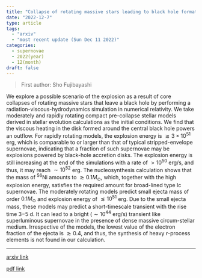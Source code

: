 ```yaml
---
title: "Collapse of rotating massive stars leading to black hole formation and energetic supernovae"
date: "2022-12-7"
type: article
tags:
  - "arxiv"
  - "most recent update (Sun Dec 11 2022)"
categories:
  - supernovae
  - 2022(year)
  - 12(month)
draft: false
---
```


> First author: Sho Fujibayashi

 We explore a possible scenario of the explosion as a result of core collapses
of rotating massive stars that leave a black hole by performing a
radiation-viscous-hydrodynamics simulation in numerical relativity. We take
moderately and rapidly rotating compact pre-collapse stellar models derived in
stellar evolution calculations as the initial conditions. We find that the
viscous heating in the disk formed around the central black hole powers an
outflow. For rapidly rotating models, the explosion energy is $\gtrsim
3\times10^{51}$ erg, which is comparable to or larger than that of typical
stripped-envelope supernovae, indicating that a fraction of such supernovae may
be explosions powered by black-hole accretion disks. The explosion energy is
still increasing at the end of the simulations with a rate of $>10^{50}$ erg/s,
and thus, it may reach $\sim10^{52}$ erg. The nucleosynthesis calculation shows
that the mass of $^{56}$Ni amounts to $\gtrsim 0.1M_\odot$, which, together
with the high explosion energy, satisfies the required amount for broad-lined
type Ic supernovae. The moderately rotating models predict small ejecta mass of
order $0.1M_\odot$ and explosion energy of $\lesssim 10^{51}$ erg. Due to the
small ejecta mass, these models may predict a short-timescale transient with
the rise time 3$-$5 d. It can lead to a bright ($\sim10^{44}$ erg/s) transient
like superluminous supernovae in the presence of dense massive circum-stellar
medium. Irrespective of the models, the lowest value of the electron fraction
of the ejecta is $\gtrsim 0.4$, and thus, the synthesis of heavy $r$-process
elements is not found in our calculation.

---
[arxiv link](http://arxiv.org/abs/2212.03958v1)

[pdf link](http://arxiv.org/pdf/2212.03958v1)